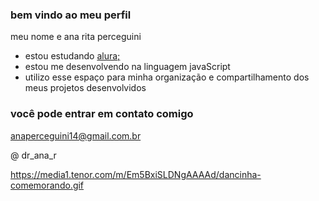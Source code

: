 ### bem vindo ao meu perfil

meu nome e ana rita perceguini

- estou estudando [ alura;](https://www.alura.com.br)
- estou me desenvolvendo na linguagem javaScript
- utilizo esse espaço para minha organização e compartilhamento dos meus projetos desenvolvidos

### você pode entrar em contato comigo

anaperceguini14@gmail.com.br

@ dr_ana_r

![]()https://media1.tenor.com/m/Em5BxiSLDNgAAAAd/dancinha-comemorando.gif
